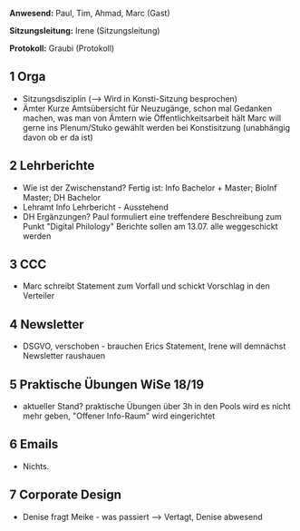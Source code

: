 ---
---

**Anwesend:** Paul, Tim, Ahmad, Marc (Gast)

**Sitzungsleitung:** Irene (Sitzungsleitung)

**Protokoll:** Graubi (Protokoll)

## 1 Orga

- Sitzungsdisziplin
  (--> Wird in Konsti-Sitzung besprochen)
- Ämter
  Kurze Amtsübersicht für Neuzugänge, schon mal Gedanken machen, was man von Ämtern wie Öffentlichkeitsarbeit hält
  Marc will gerne ins Plenum/Stuko gewählt werden bei Konstisitzung (unabhängig davon ob er da ist)

## 2 Lehrberichte

- Wie ist der Zwischenstand?
  Fertig ist: Info Bachelor + Master; BioInf Master; DH Bachelor
- Lehramt Info Lehrbericht - Ausstehend
- DH Ergänzungen?
  Paul formuliert eine treffendere Beschreibung zum Punkt "Digital Philology"
  Berichte sollen am 13.07. alle weggeschickt werden

## 3 CCC

- Marc schreibt Statement zum Vorfall und schickt Vorschlag in den Verteiler

## 4 Newsletter

- DSGVO, verschoben - brauchen Erics Statement, Irene will demnächst Newsletter raushauen

## 5 Praktische Übungen WiSe 18/19

- aktueller Stand?
  praktische Übungen über 3h in den Pools wird es nicht mehr geben, "Offener Info-Raum" wird eingerichtet

## 6 Emails

- Nichts.

## 7 Corporate Design

- Denise fragt Meike - was passiert --> Vertagt, Denise abwesend
